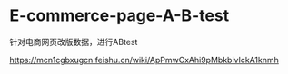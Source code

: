 # E-commerce-page-A-B-test
针对电商网页改版数据，进行ABtest

https://mcn1cgbxugcn.feishu.cn/wiki/ApPmwCxAhi9pMbkbivIckA1knmh
